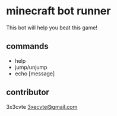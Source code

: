 # minecraft bot runner

This bot will help you beat this game!

## commands
- help
- jump/unjump
- echo [message]

## contributor
3x3cvte 3xecvte@gmail.com
